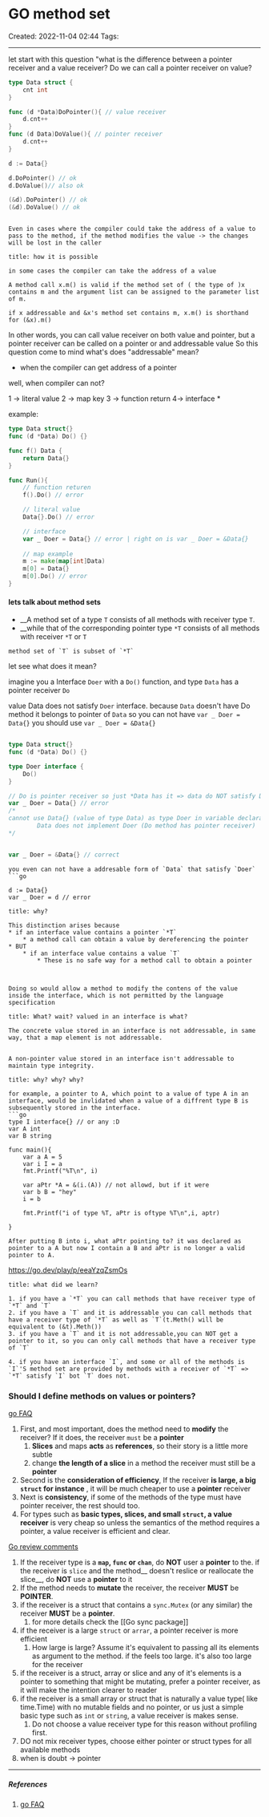 # GO method set
Created: 2022-11-04 02:44
Tags: 
____
let start with this question "what is the difference between a pointer receiver and a value receiver? Do we can call a pointer receiver on value? 

```go
type Data struct {
	cnt int
}

func (d *Data)DoPointer(){ // value receiver
	d.cnt++
}
func (d Data)DoValue(){ // pointer receiver
	d.cnt++
}

d := Data{}

d.DoPointer() // ok
d.DoValue()// also ok

(&d).DoPointer() // ok
(&d).DoValue() // ok
```

```ad-warning

Even in cases where the compiler could take the address of a value to pass to the method, if the method modifies the value -> the changes will be lost in the caller

```

```ad-important
title: how it is possible

in some cases the compiler can take the address of a value

A method call x.m() is valid if the method set of ( the type of )x contains m and the argument list can be assigned to the parameter list of m.

if x addressable and &x's method set contains m, x.m() is shorthand for (&x).m()
```

In other words, you can call value receiver on both value and pointer, but a pointer receiver  can be called on a pointer or and addressable value
So this question come to mind what's does "addressable" mean? 
 * when the compiler can get address of a pointer

well, when compiler can not?

1 -> literal value
2 -> map key
3 -> function return 
4-> interface *

example:
```go
type Data struct{}
func (d *Data) Do() {}

func f() Data {
	return Data{}
}

func Run(){
	// function returen
	f().Do() // error

	// literal value
	Data{}.Do() // error

	// interface
	var _ Doer = Data{} // error | right on is var _ Doer = &Data{}
	
	// map example
	m := make(map[int]Data)
	m[0] = Data{}
	m[0].Do() // error
}
```


#### lets talk about method sets

* __A method set of a type `T` consists of all methods with receiver type `T`.
* __while that of the corresponding pointer type `*T` consists of all methods with receiver `*T` or `T`

```ad-summary
method set of `T` is subset of `*T`
```

let see what does it mean?

imagine you a Interface `Doer` with a `Do()` function, and type `Data` has a pointer receiver `Do` 

value Data does not satisfy `Doer` interface.
because `Data` doesn't have Do method it belongs to  pointer of `Data`
so you can not have `var _ Doer = Data{}` you should use `var _ Doer = &Data{}`
```go

type Data struct{}
func (d *Data) Do() {}

type Doer interface {
	Do()
}

// Do is pointer receiver so just *Data has it => data do NOT satisfy Doer interface
var _ Doer = Data{} // error
/*
cannot use Data{} (value of type Data) as type Doer in variable declaration:
        Data does not implement Doer (Do method has pointer receiver)
*/


var _ Doer = &Data{} // correct
```

```ad-warning
you even can not have a addresable form of `Data` that satisfy `Doer`
```go

d := Data{}
var _ Doer = d // error

```


```ad-important
title: why?

This distinction arises because 
* if an interface value contains a pointer `*T`
	* a method call can obtain a value by dereferencing the pointer
* BUT
	* if an interface value contains a value `T`
		* These is no safe way for a method call to obtain a pointer



Doing so would allow a method to modify the contens of the value inside the interface, which is not permitted by the language specification
```


```ad-note
title: What? wait? valued in an interface is what?

The concrete value stored in an interface is not addressable, in same way, that a map element is not addressable.


A non-pointer value stored in an interface isn't addressable to maintain type integrity.
```

```ad-important
title: why? why? why?

for example, a pointer to A, which point to a value of type A in an interface, would be invlidated when a value of a diffrent type B is subsequently stored in the interface.
```go
type I interface{} // or any :D
var A int
var B string

func main(){
	var a A = 5
	var i I = a
	fmt.Printf("%T\n", i)

	var aPtr *A = &(i.(A)) // not allowd, but if it were
	var b B = "hey"
	i = b
	
	fmt.Printf("i of type %T, aPtr is oftype %T\n",i, aptr)	
	
}

After putting B into i, what aPtr pointing to? it was declared as pointer to a A but now I contain a B and aPtr is no longer a valid pointer to A.

```
https://go.dev/play/p/eeaYzqZsmOs



```ad-summary
title: what did we learn?

1. if you have a `*T` you can call methods that have receiver type of `*T` and `T`
2. if you have a `T` and it is addressable you can call methods that have a receiver type of `*T` as well as `T`(t.Meth() will be equivalent to (&t).Meth())
3. if you have a `T` and it is not addressable,you can NOT get a pointer to it, so you can only call methods that have a receiver type of `T`

4. if you have an interface `I`, and some or all of the methods is `I`'S method set are provided by methods with a receiver of `*T` => `*T` satisfy `I` bot `T` does not.

```



### Should I define methods on values or pointers?

[go FAQ](https://go.dev/doc/faq#methods_on_values_or_pointers)

1. First, and most important, does the method need to __modify__ the receiver? If it does, the receiver `must` be a __pointer__
	1. __Slices__ and maps __acts__ as __references__, so their story is a little more subtle
	2. change __the length of a slice__  in a method the receiver must still be a  __pointer__
2. Second is the __consideration of efficiency__, If the receiver __is large, a big `struct` for instance__ , it will be much cheaper to use a __pointer__ receiver
3. Next is __consistency__, if some of the methods of the type must have pointer receiver, the rest should too.
4. For types such as __basic types, slices, and small `struct`, a value receiver__ is very cheap so unless the semantics of the method requires a pointer, a value receiver is efficient and clear.

[Go review comments](https://github.com/golang/go/wiki/CodeReviewComments#receiver-type)


1. If the receiver type is a __`map`, `func` or `chan`__, do __NOT__ user a __pointer__ to the. if the receiver is `slice` and the method__ doesn't reslice or reallocate the slice__, do __NOT__ use a __pointer__ to it
2. If the method needs to __mutate__ the receiver, the receiver __MUST__ be __POINTER__.
3. if the receiver is a struct that contains a `sync.Mutex` (or any similar) the receiver __MUST__ be a __pointer__. 
	1. for more details check the [[Go sync package]]
4. if the receiver is a large `struct` or `arrar`, a pointer receiver is more efficient
	1. How large is large? Assume it's equivalent to passing all its elements as argument to the method. if the feels too large. it's also too large for the receiver
5. if the receiver is a struct, array or slice and any of it's elements is a pointer to something that might be mutating, prefer a pointer receiver, as it will make the intention clearer to reader
6. if the receiver is a small array or struct that is naturally a value type( like time.Time) with no mutable fields and no pointer, or us just a simple basic type such as `int`  or `string`, a value receiver is makes sense.
	1. Do not choose a value receiver type for this reason without profiling first.
7. DO not mix receiver types, choose either pointer or struct types for all available methods
8. when is doubt -> pointer
_____
##### References
1. [go FAQ](https://go.dev/doc/faq#different_method_sets)

